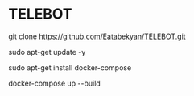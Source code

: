 # TELEBOT

git clone https://github.com/Eatabekyan/TELEBOT.git


sudo apt-get update -y


sudo apt-get install docker-compose


docker-compose up --build
